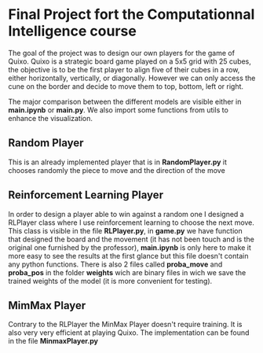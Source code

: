 # Final Project fort the Computationnal Intelligence course

The goal of the project was to design our own players for the game of Quixo. Quixo is a strategic board game played on a 5x5 grid with 25 cubes, the objective is to be the first player to align five of their cubes in a row, either horizontally, vertically, or diagonally. However we can only access the cune on the border and decide to move them to top, bottom, left or right. 

The major comparison between the different models are visible either in **main.ipynb** or **main.py**. We also import some functions from utils to enhance the visualization.

## Random Player

This is an already implemented player that is in **RandomPlayer.py** it chooses randomly the piece to move and the direction of the move

## Reinforcement Learning Player

In order to design a player able to win against a random one I designed a RLPlayer class where I use reinforcement learning to choose the next move. This class is visible in the file **RLPlayer.py**, in **game.py** we have function that designed the board and the movement (it has not been touch and is the original one furnished by the professor), **main.ipynb** is only here to make it more easy to see the results at the first glance but this file doesn't contain any python functions. There is also 2 files called **proba_move** and **proba_pos** in the folder **weights** wich are binary files in wich we save the trained weights of the model (it is more convenient for testing). 

## MimMax Player

Contrary to the RLPlayer the MinMax Player doesn't require training. It is also very very efficient at playing Quixo. The implementation can be found in the file **MinmaxPlayer.py**

